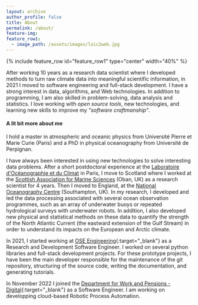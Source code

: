 ```yaml
---
layout: archive
author_profile: false
title: About
permalink: /about/
feature-img:
feature_row1:
  - image_path: /assets/images/loic2web.jpg
---
```



{% include feature_row id="feature_row1" type="center" width="40%" %}


After working 10 years as a research data scientist where I developed methods to turn raw climate data into meaningful scientific information, in 2021 I moved to software engineering and full-stack development. 
I have a strong interest in data, algorithms, and Web technologies. In addition to programming, I am also skilled in problem-solving, data analysis and statistics.
I love working with *open source tools*, new technologies, and learning new skills to improve my *"software craftmanship"*. 


#### A lit bit more about me
I hold a master in atmospheric and oceanic physics from Université Pierre et Marie Curie (Paris) and a PhD in physical oceanography from Université de Perpignan. 

I have always been interested in using new technologies to solve interesting data problems. After a short postdoctoral experience at the [Laboratoire d'Océanographie et du Climat](https://www.locean-ipsl.upmc.fr) in Paris, I move to Scotland where I worked at the [Scottish Association for Marine Sciences](https://www.sams.ac.uk/) (Oban, UK) as a research scientist for 4 years. Then I moved to England, at the [National Oceanography Centre](https://noc.ac.uk/) (Southampton, UK). In my research, I developed and led the data processing associated with several ocean observation programmes, such as an array of underwater buoys or repeated hydrological surveys with underwater robots.  In addition, I also developed new physical and statistical methods on these data to quantify the strength of the North Atlantic Current (the eastward extension of the Gulf Stream) in order to understand its impacts on the European and Arctic climate.

In 2021, I started working at [OSE Engineering](http://ose-engineering.fr/){:target="_blank"} as a Research and Development Software Engineer. 
I worked on several python libraries and full-stack development projects. For these prototype projects, I have been the main developer responsible 
for the maintenance of the git repository, structuring of the source code, writing the documentation, and generating tutorials.

In November 2022 I joined  the [Department for Work and Pensions - Digital](https://dwpdigital.blog.gov.uk/about/){:target="_blank"} as a Software Engineer. I am working on developping cloud-based Robotic Process Automation.
